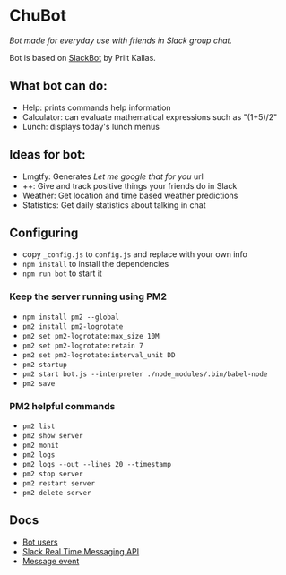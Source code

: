 # ChuBot
*Bot made for everyday use with friends in Slack group chat.*

Bot is based on [SlackBot](https://github.com/kallaspriit/slackbot) by Priit Kallas.

## What bot can do:
- Help: prints commands help information
- Calculator: can evaluate mathematical expressions such as "(1+5)/2"
- Lunch: displays today's lunch menus

## Ideas for bot:
- Lmgtfy: Generates *Let me google that for you* url
- ++: Give and track positive things your friends do in Slack
- Weather: Get location and time based weather predictions
- Statistics: Get daily statistics about talking in chat

## Configuring
- copy `_config.js` to `config.js` and replace with your own info
- `npm install` to install the dependencies
- `npm run bot` to start it

### Keep the server running using PM2
- `npm install pm2 --global`
- `pm2 install pm2-logrotate`
- `pm2 set pm2-logrotate:max_size 10M`
- `pm2 set pm2-logrotate:retain 7`
- `pm2 set pm2-logrotate:interval_unit DD`
- `pm2 startup`
- `pm2 start bot.js --interpreter ./node_modules/.bin/babel-node`
- `pm2 save`

### PM2 helpful commands
- `pm2 list`
- `pm2 show server`
- `pm2 monit`
- `pm2 logs`
- `pm2 logs --out --lines 20 --timestamp`
- `pm2 stop server`
- `pm2 restart server`
- `pm2 delete server`

## Docs
- [Bot users](https://api.slack.com/bot-users)
- [Slack Real Time Messaging API](https://api.slack.com/rtm)
- [Message event](hhttps://api.slack.com/events/message)